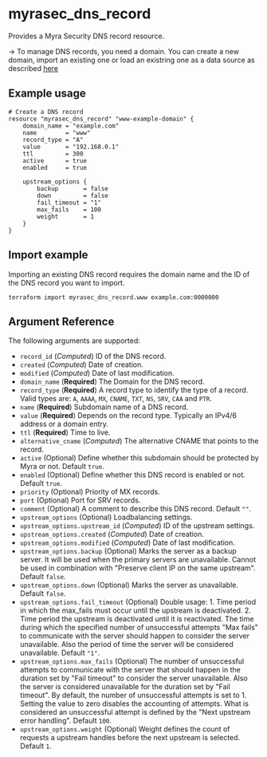 # myrasec_dns_record

Provides a Myra Security DNS record resource.

-> To manage DNS records, you need a domain. You can create a new domain, import an existing one or load an existring one as a data source as described [here](domain.md)

## Example usage

```hcl
# Create a DNS record
resource "myrasec_dns_record" "www-example-domain" {
    domain_name = "example.com"
    name        = "www"
    record_type = "A"
    value       = "192.168.0.1"
    ttl         = 300
    active      = true
    enabled     = true

    upstream_options {
        backup       = false
        down         = false
        fail_timeout = "1"
        max_fails    = 100
        weight       = 1
    }
}
```

## Import example
Importing an existing DNS record requires the domain name and the ID of the DNS record you want to import.
```hcl
terraform import myrasec_dns_record.www example.com:0000000
```

## Argument Reference

The following arguments are supported:

* `record_id` (*Computed*) ID of the DNS record.
* `created` (*Computed*) Date of creation.
* `modified` (*Computed*) Date of last modification.
* `domain_name` (**Required**) The Domain for the DNS record.
* `record_type` (**Required**) A record type to identify the type of a record. Valid types are: `A`, `AAAA`, `MX`, `CNAME`, `TXT`, `NS`, `SRV`, `CAA` and `PTR`.
* `name` (**Required**) Subdomain name of a DNS record.
* `value` (**Required**) Depends on the record type. Typically an IPv4/6 address or a domain entry.
* `ttl` (**Required**) Time to live.
* `alternative_cname` (*Computed*) The alternative CNAME that points to the record.
* `active` (Optional) Define whether this subdomain should be protected by Myra or not. Default `true`.
* `enabled` (Optional) Define whether this DNS record is enabled or not. Default `true`.
* `priority` (Optional) Priority of MX records.
* `port` (Optional) Port for SRV records.
* `comment` (Optional) A comment to describe this DNS record. Default `""`.
* `upstream_options` (Optional) Loadbalancing settings.
* `upstream_options.upstream_id` (*Computed*) ID of the upstream settings.
* `upstream_options.created` (*Computed*) Date of creation.
* `upstream_options.modified` (*Computed*) Date of last modification.
* `upstream_options.backup` (Optional) Marks the server as a backup server. It will be used when the primary servers are unavailable. Cannot be used in combination with "Preserve client IP on the same upstream". Default `false`.
* `upstream_options.down` (Optional) Marks the server as unavailable. Default `false`.
* `upstream_options.fail_timeout` (Optional) Double usage: 1. Time period in which the max_fails must occur until the upstream is deactivated. 2. Time period the upstream is deactivated until it is reactivated. The time during which the specified number of unsuccessful attempts "Max fails" to communicate with the server should happen to consider the server unavailable. Also the period of time the server will be considered unavailable. Default `"1"`.
* `upstream_options.max_fails` (Optional) The number of unsuccessful attempts to communicate with the server that should happen in the duration set by "Fail timeout" to consider the server unavailable. Also the server is considered unavailable for the duration set by "Fail timeout". By default, the number of unsuccessful attempts is set to 1. Setting the value to zero disables the accounting of attempts. What is considered an unsuccessful attempt is defined by the "Next upstream error handling". Default `100`.
* `upstream_options.weight` (Optional) Weight defines the count of requests a upstream handles before the next upstream is selected. Default `1`.
